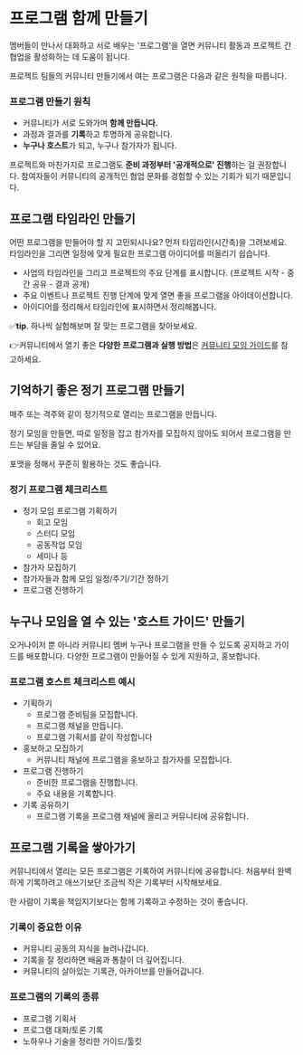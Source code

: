 # 프로그램 함께 만들기 
멤버들이 만나서 대화하고 서로 배우는 '프로그램'을 열면 커뮤니티 활동과 프로젝트 간 협업을 활성화하는 데 도움이 됩니다. 

프로젝트 팀들의 커뮤니티 만들기에서 여는 프로그램은 다음과 같은 원칙을 따릅니다.

### 프로그램 만들기 원칙
* 커뮤니티가 서로 도와가며 **함께 만듭니다.**
* 과정과 결과를 **기록**하고 투명하게 공유합니다.
* **누구나 호스트**가 되고, 누구나 참가자가 됩니다.

프로젝트와 마찬가지로 프로그램도 **준비 과정부터 '공개적으로' 진행**하는 걸 권장합니다. 참여자들이 커뮤니티의 공개적인 협업 문화를 경험할 수 있는 기회가 되기 때문입니다.

## 프로그램 타임라인 만들기 
어떤 프로그램을 만들어야 할 지 고민되시나요? 먼저 타임라인(시간축)을 그려보세요. 타임라인을 그리면 일정에 맞게 필요한 프로그램 아이디어를 떠올리기 쉽습니다. 

* 사업의 타임라인을 그리고 프로젝트의 주요 단계를 표시합니다. (프로젝트 시작 - 중간 공유 - 결과 공개) 
* 주요 이벤트나 프로젝트 진행 단계에 맞게 열면 좋을 프로그램을 아이데이션합니다. 
* 아이디어를 정리해서 타임라인에 표시하면서 정리해봅니다.

✅**tip**. 하나씩 실험해보며 잘 맞는 프로그램을 찾아보세요. 

👉커뮤니티에서 열기 좋은 **다양한 프로그램과 실행 방법**은 [커뮤니티 모임 가이드](https://toolkit.parti.coop/community/meeting.html#%F0%9F%8E%89-%EC%BB%A4%EB%AE%A4%EB%8B%88%ED%8B%B0-%EB%AA%A8%EC%9E%84%EC%9D%B4%EB%9E%80)를 참고하세요.

## 기억하기 좋은 정기 프로그램 만들기
매주 또는 격주와 같이 정기적으로 열리는 프로그램을 만듭니다.

정기 모임을 만들면, 따로 일정을 잡고 참가자를 모집하지 않아도 되어서 프로그램을 만드는 부담을 줄일 수 있어요. 

포맷을 정해서 꾸준히 활용하는 것도 좋습니다.

### 정기 프로그램 체크리스트

* 정기 모임 프로그램 기획하기
    * 회고 모임
    * 스터디 모임
    * 공동작업 모임
    * 세미나 등
* 참가자 모집하기 
* 참가자들과 함께 모임 일정/주기/기간 정하기 
* 프로그램 진행하기


## 누구나 모임을 열 수 있는 '호스트 가이드' 만들기
오거나이저 뿐 아니라 커뮤니티 멤버 누구나 프로그램을 만들 수 있도록 공지하고 가이드를 배포합니다. 다양한 프로그램이 만들어질 수 있게 지원하고, 홍보합니다.

### 프로그램 호스트 체크리스트 예시 
* 기획하기
    * 프로그램 준비팀을 모집합니다.
    * 프로그램 채널을 만듭니다.
    * 프로그램 기획서를 같이 작성합니다
* 홍보하고 모집하기
    * 커뮤니티 채널에 프로그램을 홍보하고 참가자를 모집합니다. 
* 프로그램 진행하기
    * 준비한 프로그램을 진행합니다.
    * 주요 내용을 기록합니다.
* 기록 공유하기
    * 프로그램 기록을 프로그램 채널에 올리고 커뮤니티에 공유합니다. 

## 프로그램 기록을 쌓아가기
커뮤니티에서 열리는 모든 프로그램은 기록하여 커뮤니티에 공유합니다. 처음부터 완벽하게 기록하려고 애쓰기보단 조금씩 작은 기록부터 시작해보세요.

한 사람이 기록을 책임지기보다는 함께 기록하고 수정하는 것이 좋습니다.

### 기록이 중요한 이유
* 커뮤니티 공동의 지식을 늘려나갑니다.
* 기록을 잘 정리하면 배움과 통찰이 더 깊어집니다.
* 커뮤니티의 살아있는 기록관, 아카이브를 만들어갑니다.

### 프로그램의 기록의 종류
* 프로그램 기획서
* 프로그램 대화/토론 기록 
* 노하우나 기술을 정리한 가이드/툴킷
